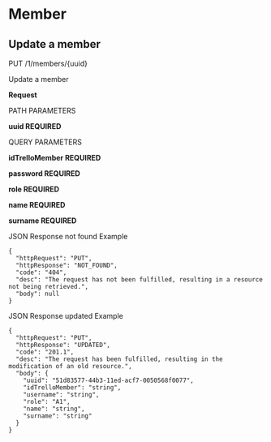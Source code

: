 # Member

## Update a member

PUT /1/members/{uuid}

Update a member

**Request**

PATH PARAMETERS

**uuid REQUIRED**

QUERY PARAMETERS

**idTrelloMember REQUIRED**

**password REQUIRED**

**role REQUIRED**

**name REQUIRED**

**surname REQUIRED**



JSON Response not found Example

``` 
{
  "httpRequest": "PUT",
  "httpResponse": "NOT_FOUND",
  "code": "404",
  "desc": "The request has not been fulfilled, resulting in a resource not being retrieved.",
  "body": null
}
```


JSON Response updated Example

``` 
{
  "httpRequest": "PUT",
  "httpResponse": "UPDATED",
  "code": "201.1",
  "desc": "The request has been fulfilled, resulting in the modification of an old resource.",
  "body": {
    "uuid": "51d83577-44b3-11ed-acf7-0050568f0077",
    "idTrelloMember": "string",
    "username": "string",
    "role": "A1",
    "name": "string",
    "surname": "string"
  }
}
```